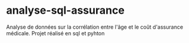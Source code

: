 # analyse-sql-assurance
Analyse de données sur la corrélation entre l'âge et le coût d'assurance médicale. Projet réalisé en sql et pyhton
